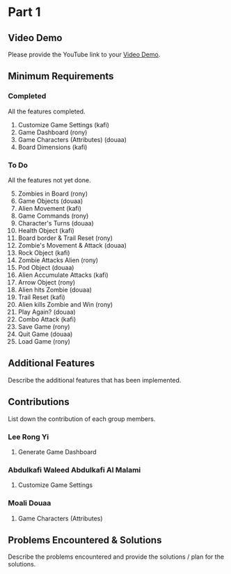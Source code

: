 # Part 1

## Video Demo

Please provide the YouTube link to your [Video Demo](https://youtube.com).

## Minimum Requirements

### Completed

All the features completed.

1. Customize Game Settings (kafi)
2. Game Dashboard (rony)
3. Game Characters (Attributes) (douaa)
4. Board Dimensions (kafi)

### To Do

All the features not yet done.

5. Zombies in Board (rony)
6. Game Objects (douaa)
7. Alien Movement (kafi)
8. Game Commands (rony)
9. Character's Turns (douaa)
10. Health Object (kafi)
11. Board border & Trail Reset (rony)
12. Zombie's Movement & Attack (douaa)
13. Rock Object (kafi)
14. Zombie Attacks Alien (rony)
15. Pod Object (douaa)
16. Alien Accumulate Attacks (kafi)
17. Arrow Object (rony)
18. Alien hits Zombie (douaa)
19. Trail Reset (kafi)
20. Alien kills Zombie and Win (rony)
21. Play Again? (douaa)
22. Combo Attack (kafi)
23. Save Game (rony)
24. Quit Game (douaa)
25. Load Game (rony)

## Additional Features

Describe the additional features that has been implemented.

## Contributions

List down the contribution of each group members.

### Lee Rong Yi

1. Generate Game Dashboard

### Abdulkafi Waleed Abdulkafi Al Malami

1. Customize Game Settings

### Moali Douaa

1. Game Characters (Attributes)

## Problems Encountered & Solutions

Describe the problems encountered and provide the solutions / plan for the solutions.
